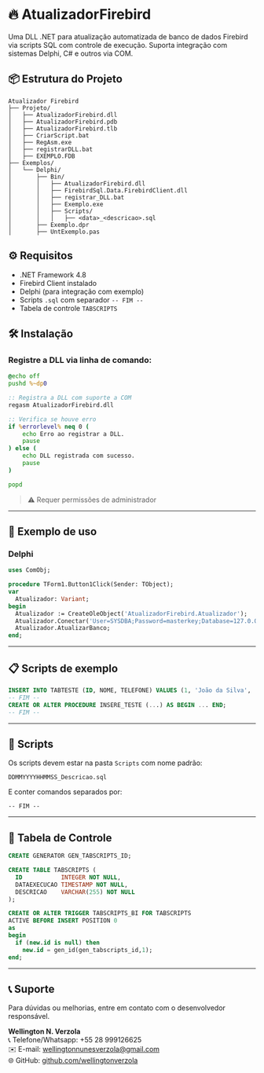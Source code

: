 # 🔥 AtualizadorFirebird

Uma DLL .NET para atualização automatizada de banco de dados Firebird via scripts SQL com controle de execução. Suporta integração com sistemas Delphi, C# e outros via COM.

## 📦 Estrutura do Projeto

```
Atualizador Firebird
├── Projeto/
│   ├── AtualizadorFirebird.dll
│   ├── AtualizadorFirebird.pdb
│   ├── AtualizadorFirebird.tlb
│   ├── CriarScript.bat
│   ├── RegAsm.exe
│   ├── registrarDLL.bat
│   ├── EXEMPLO.FDB
├── Exemplos/
│   └── Delphi/
│       ├── Bin/
│       │   ├── AtualizadorFirebird.dll
│       │   ├── FirebirdSql.Data.FirebirdClient.dll
│       │   ├── registrar_DLL.bat
│       │   ├── Exemplo.exe
│       │   ├── Scripts/
│       │   │   ├── <data>_<descricao>.sql
│       ├── Exemplo.dpr
│       ├── UntExemplo.pas
```

## ⚙️ Requisitos

- .NET Framework 4.8
- Firebird Client instalado
- Delphi (para integração com exemplo)
- Scripts `.sql` com separador `-- FIM --`
- Tabela de controle `TABSCRIPTS`

## 🛠 Instalação

### Registre a DLL via linha de comando:

```bat
@echo off
pushd %~dp0

:: Registra a DLL com suporte a COM
regasm AtualizadorFirebird.dll

:: Verifica se houve erro
if %errorlevel% neq 0 (
    echo Erro ao registrar a DLL.
    pause
) else (
    echo DLL registrada com sucesso.
    pause
)

popd
```

> ⚠️ Requer permissões de administrador

---

## 🧪 Exemplo de uso

### Delphi

```pascal
uses ComObj;

procedure TForm1.Button1Click(Sender: TObject);
var
  Atualizador: Variant;
begin
  Atualizador := CreateOleObject('AtualizadorFirebird.Atualizador');
  Atualizador.Conectar('User=SYSDBA;Password=masterkey;Database=127.0.0.1:/caminho/banco.fdb;');
  Atualizador.AtualizarBanco;
end;
```

---

## 📋 Scripts de exemplo

```sql
INSERT INTO TABTESTE (ID, NOME, TELEFONE) VALUES (1, 'João da Silva', '(28) 99999-1111');
-- FIM --
CREATE OR ALTER PROCEDURE INSERE_TESTE (...) AS BEGIN ... END;
-- FIM --
```

---

## 📁 Scripts

Os scripts devem estar na pasta `Scripts` com nome padrão:
```
DDMMYYYYHHMMSS_Descricao.sql
```
E conter comandos separados por:
```
-- FIM --
```

---

## 🧩 Tabela de Controle

```sql
CREATE GENERATOR GEN_TABSCRIPTS_ID;

CREATE TABLE TABSCRIPTS (
  ID           INTEGER NOT NULL,
  DATAEXECUCAO TIMESTAMP NOT NULL,
  DESCRICAO    VARCHAR(255) NOT NULL
);

CREATE OR ALTER TRIGGER TABSCRIPTS_BI FOR TABSCRIPTS
ACTIVE BEFORE INSERT POSITION 0
as
begin
  if (new.id is null) then
    new.id = gen_id(gen_tabscripts_id,1);
end;
```

---

## 📞 Suporte

Para dúvidas ou melhorias, entre em contato com o desenvolvedor responsável.

**Wellington N. Verzola**  
📞 Telefone/Whatsapp: +55 28 999126625  
✉️ E-mail: wellingtonnunesverzola@gmail.com  
🌐 GitHub: [github.com/wellingtonverzola](https://github.com/wellingtonverzola)
